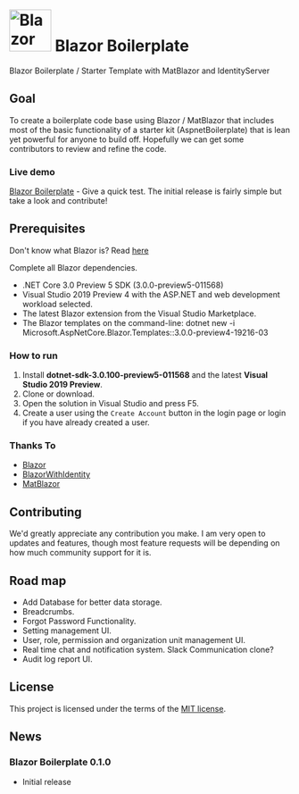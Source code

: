 # <img src="https://github.com/enkodellc/blazorboilerplate/blob/master/src/BlazorBoilerplate.Client/wwwroot/images/blazorboilerplate.svg" alt="Blazor Boilerplate" height="75"/> Blazor Boilerplate

Blazor Boilerplate / Starter Template with MatBlazor and IdentityServer

## Goal
To create a boilerplate code base using Blazor / MatBlazor that includes most of the basic functionality of a starter kit (AspnetBoilerplate) that is lean yet powerful for anyone to build off. Hopefully we can get some contributors to review and refine the code. 

### Live demo
[Blazor Boilerplate](http://blazorboilerplate.com) - Give a quick test. The initial release is fairly simple but take a look and contribute!

## Prerequisites

Don't know what Blazor is? Read [here](https://github.com/aspnet/Blazor)

Complete all Blazor dependencies.

- .NET Core 3.0 Preview 5 SDK (3.0.0-preview5-011568)
- Visual Studio 2019 Preview 4 with the ASP.NET and web development workload selected.
- The latest Blazor extension from the Visual Studio Marketplace.
- The Blazor templates on the command-line: dotnet new -i Microsoft.AspNetCore.Blazor.Templates::3.0.0-preview4-19216-03

### How to run
1. Install **dotnet-sdk-3.0.100-preview5-011568** and the latest **Visual Studio 2019 Preview**.
2. Clone or download.
3. Open the solution in Visual Studio and press F5.
4. Create a user using the `Create Account` button in the login page or login if you have already created a user.

### Thanks To
- [Blazor](https://blazor.net)
- [BlazorWithIdentity](https://github.com/stavroskasidis/BlazorWithIdentity)
- [MatBlazor](https://github.com/SamProf/MatBlazor)

## Contributing

We'd greatly appreciate any contribution you make. I am very open to updates and features, though most feature requests 
will be depending on how much community support for it is.

## Road map

- Add Database for better data storage.
- Breadcrumbs.
- Forgot Password Functionality.
- Setting management UI.
- User, role, permission and organization unit management UI.
- Real time chat and notification system. Slack Communication clone?
- Audit log report UI.

## License

This project is licensed under the terms of the [MIT license](LICENSE).

## News
### Blazor Boilerplate 0.1.0
- Initial release
